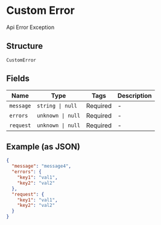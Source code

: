 
# Custom Error

Api Error Exception

## Structure

`CustomError`

## Fields

| Name | Type | Tags | Description |
|  --- | --- | --- | --- |
| `message` | `string \| null` | Required | - |
| `errors` | `unknown \| null` | Required | - |
| `request` | `unknown \| null` | Required | - |

## Example (as JSON)

```json
{
  "message": "message4",
  "errors": {
    "key1": "val1",
    "key2": "val2"
  },
  "request": {
    "key1": "val1",
    "key2": "val2"
  }
}
```

